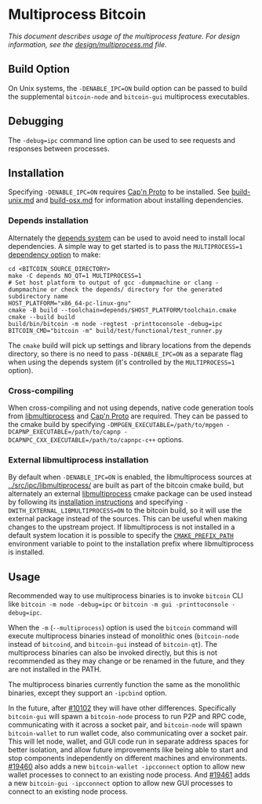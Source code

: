 # Multiprocess Bitcoin

_This document describes usage of the multiprocess feature. For design information, see the [design/multiprocess.md](design/multiprocess.md) file._

## Build Option

On Unix systems, the `-DENABLE_IPC=ON` build option can be passed to build the supplemental `bitcoin-node` and `bitcoin-gui` multiprocess executables.

## Debugging

The `-debug=ipc` command line option can be used to see requests and responses between processes.

## Installation

Specifying `-DENABLE_IPC=ON` requires [Cap'n Proto](https://capnproto.org/) to be installed. See [build-unix.md](build-unix.md) and [build-osx.md](build-osx.md) for information about installing dependencies.

### Depends installation

Alternately the [depends system](../depends) can be used to avoid need to install local dependencies. A simple way to get started is to pass the `MULTIPROCESS=1` [dependency option](../depends#dependency-options) to make:

```
cd <BITCOIN_SOURCE_DIRECTORY>
make -C depends NO_QT=1 MULTIPROCESS=1
# Set host platform to output of gcc -dumpmachine or clang -dumpmachine or check the depends/ directory for the generated subdirectory name
HOST_PLATFORM="x86_64-pc-linux-gnu"
cmake -B build --toolchain=depends/$HOST_PLATFORM/toolchain.cmake
cmake --build build
build/bin/bitcoin -m node -regtest -printtoconsole -debug=ipc
BITCOIN_CMD="bitcoin -m" build/test/functional/test_runner.py
```

The `cmake` build will pick up settings and library locations from the depends directory, so there is no need to pass `-DENABLE_IPC=ON` as a separate flag when using the depends system (it's controlled by the `MULTIPROCESS=1` option).

### Cross-compiling

When cross-compiling and not using depends, native code generation tools from [libmultiprocess](https://github.com/bitcoin-core/libmultiprocess) and [Cap'n Proto](https://capnproto.org/) are required. They can be passed to the cmake build by specifying `-DMPGEN_EXECUTABLE=/path/to/mpgen -DCAPNP_EXECUTABLE=/path/to/capnp -DCAPNPC_CXX_EXECUTABLE=/path/to/capnpc-c++` options.

### External libmultiprocess installation

By default when `-DENABLE_IPC=ON` is enabled, the libmultiprocess sources at [../src/ipc/libmultiprocess/](../src/ipc/libmultiprocess/) are built as part of the bitcoin cmake build, but alternately an external [libmultiprocess](https://github.com/bitcoin-core/libmultiprocess/) cmake package can be used instead by following its [installation instructions](https://github.com/bitcoin-core/libmultiprocess/blob/master/doc/install.md) and specifying `-DWITH_EXTERNAL_LIBMULTIPROCESS=ON` to the bitcoin build, so it will use the external package instead of the sources. This can be useful when making changes to the upstream project. If libmultiprocess is not installed in a default system location it is possible to specify the [`CMAKE_PREFIX_PATH`](https://cmake.org/cmake/help/latest/envvar/CMAKE_PREFIX_PATH.html) environment variable to point to the installation prefix where libmultiprocess is installed.

## Usage

Recommended way to use multiprocess binaries is to invoke `bitcoin` CLI like `bitcoin -m node -debug=ipc` or `bitcoin -m gui -printtoconsole -debug=ipc`.

When the `-m` (`--multiprocess`) option is used the `bitcoin` command will execute multiprocess binaries instead of monolithic ones (`bitcoin-node` instead of `bitcoind`, and `bitcoin-gui` instead of `bitcoin-qt`). The multiprocess binaries can also be invoked directly, but this is not recommended as they may change or be renamed in the future, and they are not installed in the PATH.

The multiprocess binaries currently function the same as the monolithic binaries, except they support an `-ipcbind` option.

In the future, after [#10102](https://github.com/bitcoin/bitcoin/pull/10102) they will have other differences. Specifically `bitcoin-gui` will spawn a `bitcoin-node` process to run P2P and RPC code, communicating with it across a socket pair, and `bitcoin-node` will spawn `bitcoin-wallet` to run wallet code, also communicating over a socket pair. This will let node, wallet, and GUI code run in separate address spaces for better isolation, and allow future improvements like being able to start and stop components independently on different machines and environments. [#19460](https://github.com/bitcoin/bitcoin/pull/19460) also adds a new `bitcoin-wallet -ipcconnect` option to allow new wallet processes to connect to an existing node process.
And [#19461](https://github.com/bitcoin/bitcoin/pull/19461) adds a new `bitcoin-gui -ipcconnect` option to allow new GUI processes to connect to an existing node process.
